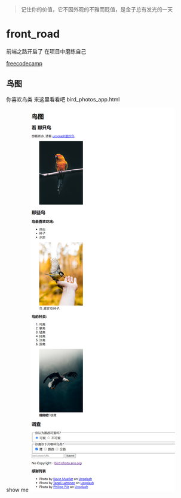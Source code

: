 > 记住你的价值，它不因外观的不雅而贬值，是金子总有发光的一天
# front_road

前端之路开启了
在项目中磨练自己


[freecodecamp](https://www.freecodecamp.org/learn)
## 鸟图
你喜欢鸟类 来这里看看吧
bird_photos_app.html

show me
![bird photos app](https://raw.githubusercontent.com/HongXiaoHong/images/main/html/road_bird_photos.png)